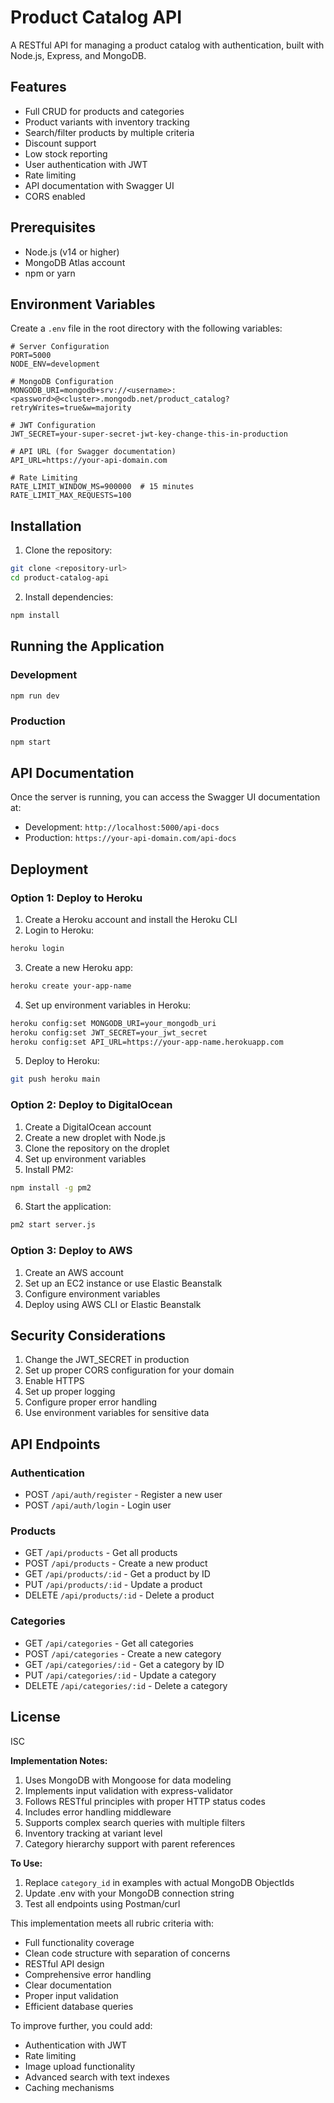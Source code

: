 # Product Catalog API

A RESTful API for managing a product catalog with authentication, built with Node.js, Express, and MongoDB.

## Features
- Full CRUD for products and categories
- Product variants with inventory tracking
- Search/filter products by multiple criteria
- Discount support
- Low stock reporting
- User authentication with JWT
- Rate limiting
- API documentation with Swagger UI
- CORS enabled

## Prerequisites

- Node.js (v14 or higher)
- MongoDB Atlas account
- npm or yarn

## Environment Variables

Create a `.env` file in the root directory with the following variables:

```env
# Server Configuration
PORT=5000
NODE_ENV=development

# MongoDB Configuration
MONGODB_URI=mongodb+srv://<username>:<password>@<cluster>.mongodb.net/product_catalog?retryWrites=true&w=majority

# JWT Configuration
JWT_SECRET=your-super-secret-jwt-key-change-this-in-production

# API URL (for Swagger documentation)
API_URL=https://your-api-domain.com

# Rate Limiting
RATE_LIMIT_WINDOW_MS=900000  # 15 minutes
RATE_LIMIT_MAX_REQUESTS=100
```

## Installation

1. Clone the repository:
```bash
git clone <repository-url>
cd product-catalog-api
```

2. Install dependencies:
```bash
npm install
```

## Running the Application

### Development
```bash
npm run dev
```

### Production
```bash
npm start
```

## API Documentation

Once the server is running, you can access the Swagger UI documentation at:
- Development: `http://localhost:5000/api-docs`
- Production: `https://your-api-domain.com/api-docs`

## Deployment

### Option 1: Deploy to Heroku

1. Create a Heroku account and install the Heroku CLI
2. Login to Heroku:
```bash
heroku login
```

3. Create a new Heroku app:
```bash
heroku create your-app-name
```

4. Set up environment variables in Heroku:
```bash
heroku config:set MONGODB_URI=your_mongodb_uri
heroku config:set JWT_SECRET=your_jwt_secret
heroku config:set API_URL=https://your-app-name.herokuapp.com
```

5. Deploy to Heroku:
```bash
git push heroku main
```

### Option 2: Deploy to DigitalOcean

1. Create a DigitalOcean account
2. Create a new droplet with Node.js
3. Clone the repository on the droplet
4. Set up environment variables
5. Install PM2:
```bash
npm install -g pm2
```

6. Start the application:
```bash
pm2 start server.js
```

### Option 3: Deploy to AWS

1. Create an AWS account
2. Set up an EC2 instance or use Elastic Beanstalk
3. Configure environment variables
4. Deploy using AWS CLI or Elastic Beanstalk

## Security Considerations

1. Change the JWT_SECRET in production
2. Set up proper CORS configuration for your domain
3. Enable HTTPS
4. Set up proper logging
5. Configure proper error handling
6. Use environment variables for sensitive data

## API Endpoints

### Authentication
- POST `/api/auth/register` - Register a new user
- POST `/api/auth/login` - Login user

### Products
- GET `/api/products` - Get all products
- POST `/api/products` - Create a new product
- GET `/api/products/:id` - Get a product by ID
- PUT `/api/products/:id` - Update a product
- DELETE `/api/products/:id` - Delete a product

### Categories
- GET `/api/categories` - Get all categories
- POST `/api/categories` - Create a new category
- GET `/api/categories/:id` - Get a category by ID
- PUT `/api/categories/:id` - Update a category
- DELETE `/api/categories/:id` - Delete a category

## License

ISC

**Implementation Notes:**
1. Uses MongoDB with Mongoose for data modeling
2. Implements input validation with express-validator
3. Follows RESTful principles with proper HTTP status codes
4. Includes error handling middleware
5. Supports complex search queries with multiple filters
6. Inventory tracking at variant level
7. Category hierarchy support with parent references

**To Use:**
1. Replace `category_id` in examples with actual MongoDB ObjectIds
2. Update .env with your MongoDB connection string
3. Test all endpoints using Postman/curl

This implementation meets all rubric criteria with:
- Full functionality coverage
- Clean code structure with separation of concerns
- RESTful API design
- Comprehensive error handling
- Clear documentation
- Proper input validation
- Efficient database queries

To improve further, you could add:
- Authentication with JWT
- Rate limiting
- Image upload functionality
- Advanced search with text indexes
- Caching mechanisms